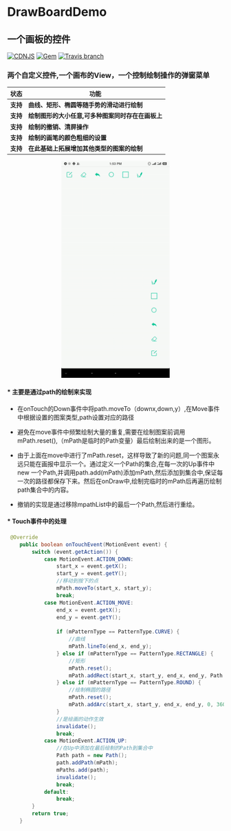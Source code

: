 # DrawBoardDemo
## 一个画板的控件
[![CDNJS](https://img.shields.io/badge/Gradle-3.0.1-blue.svg)]()   [![Gem](https://img.shields.io/badge/Widget-drawingboard-orange.svg)]()   [![Travis branch](https://img.shields.io/badge/build-passing-brightgreen.svg)]()

### 两个自定义控件,一个画布的View，一个控制绘制操作的弹窗菜单

状态 | 功能
-------- | ---
**支持**|**曲线、矩形、椭圆等随手势的滑动进行绘制**
**支持**|**绘制图形的大小任意,可多种图案同时存在在画板上**
**支持**|**绘制的撤销、清屏操作**
**支持**|**绘制的画笔的颜色粗细的设置**
**支持**|**在此基础上拓展增加其他类型的图案的绘制**

<div align="center">
    <img src="https://github.com/kevin321happy/DrawBoardDemo/blob/master/app/src/main/gif/draw_board.gif"  width="50%" height="50%">
  </div>


#### * 主要是通过path的绘制来实现
- 在onTouch的Down事件中将path.moveTo（downx,down,y）,在Move事件中根据设置的图案类型,path设置对应的路径

- 避免在move事件中频繁绘制大量的重复,需要在绘制图案前调用mPath.reset(),（mPath是临时的Path变量）最后绘制出来的是一个图形。

- 由于上面在move中进行了mPath.reset，这样导致了新的问题,同一个图案永远只能在画报中显示一个。通过定义一个Path的集合,在每一次的Up事件中new 一个Path,并调用path.add(mPath)添加mPath,然后添加到集合中,保证每一次的路径都保存下来。然后在onDraw中,绘制完临时的mPath后再遍历绘制path集合中的内容。

- 撤销的实现是通过移除mpathList中的最后一个Path,然后进行重绘。

#### * Touch事件中的处理
```java
 @Override
    public boolean onTouchEvent(MotionEvent event) {
        switch (event.getAction()) {
            case MotionEvent.ACTION_DOWN:
                start_x = event.getX();
                start_y = event.getY();
                //移动到按下的点
                mPath.moveTo(start_x, start_y);
                break;
            case MotionEvent.ACTION_MOVE:
                end_x = event.getX();
                end_y = event.getY();

                if (mPatternType == PatternType.CURVE) {
                    //曲线
                    mPath.lineTo(end_x, end_y);
                } else if (mPatternType == PatternType.RECTANGLE) {
                    //矩形
                    mPath.reset();
                    mPath.addRect(start_x, start_y, end_x, end_y, Path.Direction.CCW);
                } else if (mPatternType == PatternType.ROUND) {
                    //绘制椭圆的路径
                    mPath.reset();
                    mPath.addArc(start_x, start_y, end_x, end_y, 0, 360);
                }
                //是绘画的动作生效
                invalidate();
                break;
            case MotionEvent.ACTION_UP:
                //在Up中添加在最后绘制的Path到集合中
                Path path = new Path();
                path.addPath(mPath);
                mPaths.add(path);
                invalidate();
                break;
            default:
                break;
        }
        return true;
    }

```

